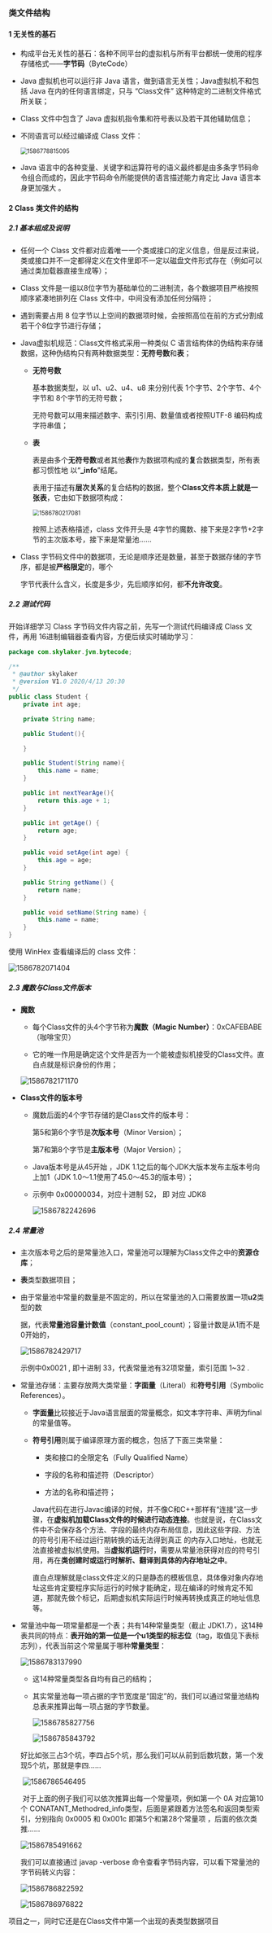 ### 类文件结构

#### 1 无关性的基石

* 构成平台无关性的基石：各种不同平台的虚拟机与所有平台都统一使用的程序存储格式——**字节码**（ByteCode）

* Java 虚拟机也可以运行非 Java 语言，做到语言无关性；Java虚拟机不和包括 Java 在内的任何语言绑定，只与 “Class文件” 这种特定的二进制文件格式所关联； 

* Class 文件中包含了 Java 虚拟机指令集和符号表以及若干其他辅助信息；

* 不同语言可以经过编译成 Class 文件：

  <img src="images.assets/1586778815095.png" alt="1586778815095" style="zoom:80%;" />

* Java 语言中的各种变量、关键字和运算符号的语义最终都是由多条字节码命令组合而成的，因此字节码命令所能提供的语言描述能力肯定比 Java 语言本身更加强大 。

#### 2 Class 类文件的结构

##### 2.1 基本组成及说明

* 任何一个 Class 文件都对应着唯一一个类或接口的定义信息，但是反过来说，类或接口并不一定都得定义在文件里即不一定以磁盘文件形式存在（例如可以通过类加载器直接生成等）；

* Class 文件是一组以8位字节为基础单位的二进制流，各个数据项目严格按照顺序紧凑地排列在 Class 文件中，中间没有添加任何分隔符；

* 遇到需要占用 8 位字节以上空间的数据项时候，会按照高位在前的方式分割成若干个8位字节进行存储；

* Java虚拟机规范：Class文件格式采用一种类似 C 语言结构体的伪结构来存储数据，这种伪结构只有两种数据类型：**无符号数**和**表**；

  * **无符号数**

    基本数据类型，以 u1、u2、u4、u8 来分别代表 1个字节、2个字节、4个字节和 8个字节的无符号数；

    无符号数可以用来描述数字、索引引用、数量值或者按照UTF-8 编码构成字符串值；

  * **表**

    表是由多个**无符号数**或者其他**表**作为数据项构成的**复**合数据类型，所有表都习惯性地 以“**_info**”结尾。

    表用于描述有**层次关系**的复合结构的数据，整个**Class文件本质上就是一张表**，它由如下数据项构成：

    <img src="images.assets/1586780217081.png" alt="1586780217081" style="zoom:80%;" />

    按照上述表格描述，class 文件开头是 4字节的魔数、接下来是2字节+2字节的主次版本号，接下来是常量池……

* Class 字节码文件中的数据项，无论是顺序还是数量，甚至于数据存储的字节 序，都是被**严格限定**的，哪个 

  字节代表什么含义，长度是多少，先后顺序如何，都**不允许改变**。

##### 2.2 测试代码

开始详细学习 Class 字节码文件内容之前，先写一个测试代码编译成 Class 文件，再用 16进制编辑器查看内容，方便后续实时辅助学习：

```java
package com.skylaker.jvm.bytecode;

/**
 * @author skylaker
 * @version V1.0 2020/4/13 20:30
 */
public class Student {
    private int age;

    private String name;

    public Student(){

    }

    public Student(String name){
        this.name = name;
    }

    public int nextYearAge(){
        return this.age + 1;
    }

    public int getAge() {
        return age;
    }

    public void setAge(int age) {
        this.age = age;
    }

    public String getName() {
        return name;
    }

    public void setName(String name) {
        this.name = name;
    }
}

```

使用 WinHex 查看编译后的 class 文件：

![1586782071404](images.assets/1586782071404.png)

##### 2.3 魔数与Class文件版本

* **魔数**

  * 每个Class文件的头4个字节称为**魔数（Magic Number）**：0xCAFEBABE（咖啡宝贝）

  * 它的唯一作用是确定这个文件是否为一个能被虚拟机接受的Class文件。直白点就是标识身份的作用；

  ![1586782171170](images.assets/1586782171170.png)

* **Class文件的版本号**

  * 魔数后面的4个字节存储的是Class文件的版本号：

    第5和第6个字节是**次版本号**（Minor Version）；

    第7和第8个字节是**主版本号**（Major Version）；

  * Java版本号是从45开始 ，JDK 1.1之后的每个JDK大版本发布主版本号向上加1（JDK 1.0～1.1使用了45.0～45.3的版本号）；

  * 示例中 0x00000034，对应十进制 52， 即 对应 JDK8

    ![1586782242696](images.assets/1586782242696.png)

##### 2.4 常量池

* 主次版本号之后的是常量池入口，常量池可以理解为Class文件之中的**资源仓库**； 

* **表**类型数据项目；

* 由于常量池中常量的数量是不固定的，所以在常量池的入口需要放置一项**u2**类型的数 

  据，代表**常量池容量计数值**（constant_pool_count）；容量计数是从1而不是0开始的，

  ![1586782429717](images.assets/1586782429717.png)

  示例中0x0021 , 即十进制 33，代表常量池有32项常量，索引范围 1~32 .

* 常量池存储：主要存放两大类常量：**字面量**（Literal）和**符号引用**（Symbolic References）。 

  * **字面量**比较接近于Java语言层面的常量概念，如文本字符串、声明为final的常量值等。

  * **符号引用**则属于编译原理方面的概念，包括了下面三类常量： 
    * 类和接口的全限定名（Fully Qualified Name） 

    * 字段的名称和描述符（Descriptor） 

    * 方法的名称和描述符；

    Java代码在进行Javac编译的时候，并不像C和C++那样有“连接”这一步骤，在**虚拟机加载Class文件的时候进行动态连接**。也就是说，在Class文件中不会保存各个方法、字段的最终内存布局信息，因此这些字段、方法的符号引用不经过运行期转换的话无法得到真正 的内存入口地址，也就无法直接被虚拟机使用。当**虚拟机运行**时，需要从常量池获得对应的符号引用，再在**类创建时或运行时解析、翻译到具体的内存地址之中**。

    直白点理解就是class文件定义的只是静态的模板信息，具体像对象内存地址这些肯定要程序实际运行的时候才能确定，现在编译的时候肯定不知道，那就先做个标记，后期虚拟机实际运行时候再转换成真正的地址信息等。

* 常量池中每一项常量都是一个表；共有14种常量类型（截止 JDK1.7），这14种表共同的特点：**表开始的第一位是一个u1类型的标志位**（tag，取值见下表标志列），代表当前这个常量属于哪种**常量类型**：

  ![1586783137990](images.assets/1586783137990.png)

  * 这14种常量类型各自均有自己的结构；

  * 其实常量池每一项占据的字节宽度是“固定”的，我们可以通过常量池结构总表来推算出每一项占据的字节数量。

    ![1586785827756](images.assets/1586785827756.png)

    ![1586785843792](images.assets/1586785843792.png)

  

  ​	好比如张三占3个坑，李四占5个坑，那么我们可以从前到后数坑数，第一个发现5个坑，那就是李四……

  ​	![1586786546495](images.assets/1586786546495.png)

  ​	对于上面的例子我们可以依次推算出每一个常量项，例如第一个 0A 对应第10个 CONATANT_Methodred_info类型，后面是紧跟着方法签名和返回类型索引，分别指向 0x0005 和 0x001c 即第5个和第28个常量项 ，后面的依次类推……

  ![1586785491662](images.assets/1586785491662.png)

  我们可以直接通过 javap -verbose 命令查看字节码内容，可以看下常量池的字节码转义内容：

  ![1586786822592](images.assets/1586786822592.png)

  ![1586786976822](images.assets/1586786976822.png)

项目之一，同时它还是在Class文件中第一个出现的表类型数据项目